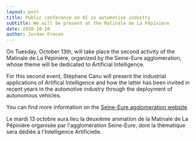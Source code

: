 ```yaml
---
layout: post
title: Public conference on AI in automotive industry
subtitle: We will be present at the Matinale de La Pépinière
date: 2020-10-10
author: Jordan Frecon
---
```



On Tuesday, October 13th, will take place the second activity of the Matinale de La Pépinière, organized by the Seine-Eure agglomeration, whose theme will be dedicated to Artificial Intelligence.


For this second event, Stéphane Canu will present the industrial applications of Artifical Intelligence and how the latter has been invited in recent years in the automotive industry through the deployment of autonomous vehicles.


You can find more information on the <a href="https://www.agglo-seine-eure.fr/actualites/rendez-vous-13-octobre-matinale-pepiniere/">Seine-Eure agglomeration website</a>.




Le mardi 13 octobre aura lieu la deuxième animation de la Matinale de La Pépinière organisée par l'agglomération Seine-Eure, dont la thématique sera dédiée à l'Intelligence Artificielle.
